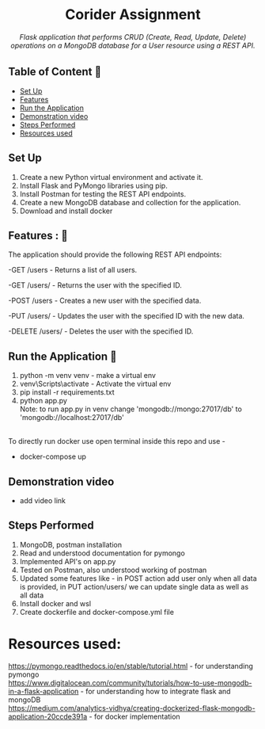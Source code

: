 <h1 align=center> Corider Assignment </h1>
<h6 align=center> Flask application that performs CRUD (Create, Read, Update, Delete) operations on a MongoDB database for a User resource using a REST API.  </h6>

## Table of Content 🤖

- [Set Up](#set-up)
- [Features](#features--)
- [Run the Application](#run-the-application-)
- [Demonstration video](#demonstration-video)
- [Steps Performed](#steps-performed)
- [Resources used](#resources-used)


## Set Up 

1. Create a new Python virtual environment and activate it.
2. Install Flask and PyMongo libraries using pip.
3. Install Postman for testing the REST API endpoints.
4. Create a new MongoDB database and collection for the application.
5. Download and install docker


## Features : 💯

The application should provide the following REST API endpoints:

-GET /users - Returns a list of all users.

-GET /users/<id> - Returns the user with the specified ID.

-POST /users - Creates a new user with the specified data.

-PUT /users/<id> - Updates the user with the specified ID with the new data.

-DELETE /users/<id> - Deletes the user with the specified ID.


## Run the Application 💫
1. python -m venv venv - make a virtual env
2. venv\Scripts\activate - Activate the virtual env
3. pip install -r requirements.txt
4. python app.py <br>
Note: to run app.py in venv change  'mongodb://mongo:27017/db' to 'mongodb://localhost:27017/db'<br><br>

To directly run docker use open terminal inside this repo and use -
- docker-compose up


## Demonstration video 
- add video link <link>

## Steps Performed
1. MongoDB, postman installation
2. Read and understood documentation for pymongo
3. Implemented API's on app.py
4. Tested on Postman, also understood working of postman
5. Updated some features like - in POST action add user only when all data is provided, in PUT action/users/<id> we can update single data as well as all data 
6. Install docker and wsl 
7. Create dockerfile and docker-compose.yml file  



# Resources used:
https://pymongo.readthedocs.io/en/stable/tutorial.html - for understanding pymongo <br>
https://www.digitalocean.com/community/tutorials/how-to-use-mongodb-in-a-flask-application - for understanding how to integrate flask and mongoDB <br>
https://medium.com/analytics-vidhya/creating-dockerized-flask-mongodb-application-20ccde391a - for docker implementation


